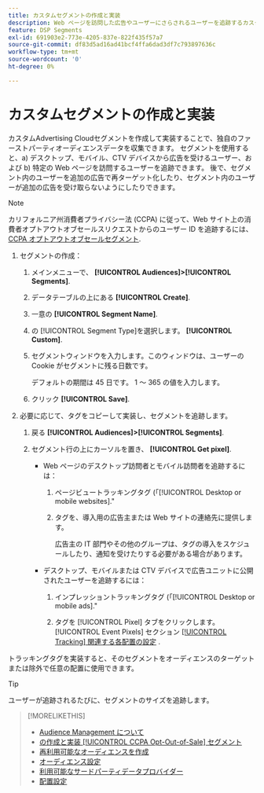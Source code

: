 ```yaml
---
title: カスタムセグメントの作成と実装
description: Web ページを訪問した広告やユーザーにさらされるユーザーを追跡するカスタムセグメントを作成および実装する方法について説明します。
feature: DSP Segments
exl-id: 691903e2-773e-4205-837e-822f435f57a7
source-git-commit: df83d5ad16ad41bcf4ffa6dad3df7c793897636c
workflow-type: tm+mt
source-wordcount: '0'
ht-degree: 0%

---
```


# カスタムセグメントの作成と実装

カスタムAdvertising Cloudセグメントを作成して実装することで、独自のファーストパーティオーディエンスデータを収集できます。 セグメントを使用すると、a) デスクトップ、モバイル、CTV デバイスから広告を受けるユーザー、および b) 特定の Web ページを訪問するユーザーを追跡できます。 後で、セグメント内のユーザーを追加の広告で再ターゲット化したり、セグメント内のユーザーが追加の広告を受け取らないようにしたりできます。

>[!NOTE]
>
>カリフォルニア州消費者プライバシー法 (CCPA) に従って、Web サイト上の消費者オプトアウトオブセールスリクエストからのユーザー ID を追跡するには、 [CCPA オプトアウトオブセールセグメント](ccpa-opt-out-segment-create.md).

1. セグメントの作成：

   1. メインメニューで、 **[!UICONTROL Audiences]>[!UICONTROL Segments]**.

   1. データテーブルの上にある **[!UICONTROL Create]**.

   1. 一意の **[!UICONTROL Segment Name]**.

   1. の [!UICONTROL Segment Type]を選択します。 **[!UICONTROL Custom]**.

   1. セグメントウィンドウを入力します。このウィンドウは、ユーザーの Cookie がセグメントに残る日数です。

      デフォルトの期間は 45 日です。 1 ～ 365 の値を入力します。

   1. クリック **[!UICONTROL Save]**.

1. 必要に応じて、タグをコピーして実装し、セグメントを追跡します。

   1. 戻る **[!UICONTROL Audiences]>[!UICONTROL Segments]**.

   2. セグメント行の上にカーソルを置き、 **[!UICONTROL Get pixel]**.

      * Web ページのデスクトップ訪問者とモバイル訪問者を追跡するには：

         1. ページビュートラッキングタグ (「[!UICONTROL Desktop or mobile websites].&quot;

         1. タグを、導入用の広告主または Web サイトの連絡先に提供します。

            広告主の IT 部門やその他のグループは、タグの導入をスケジュールしたり、通知を受けたりする必要がある場合があります。
      * デスクトップ、モバイルまたは CTV デバイスで広告ユニットに公開されたユーザーを追跡するには：

         1. インプレッショントラッキングタグ (「[!UICONTROL Desktop or mobile ads].&quot;

         1. タグを [!UICONTROL Pixel] タブをクリックします。 [!UICONTROL Event Pixels] セクション [[!UICONTROL Tracking] 関連する各配置の設定](/help/dsp/campaign-management/placements/placement-settings.html#tracking) . <!-- I'll add cross-reference to ad settings later. -->


トラッキングタグを実装すると、そのセグメントをオーディエンスのターゲットまたは除外で任意の配置に使用できます。

>[!TIP]
>
>ユーザーが追跡されるたびに、セグメントのサイズを追跡します。

>[!MORELIKETHIS]
>
>* [Audience Management について](audience-about.md)
>* [の作成と実装 [!UICONTROL CCPA Opt-Out-of-Sale] セグメント](ccpa-opt-out-segment-create.md)
>* [再利用可能なオーディエンスを作成](reusable-audience-create.md)
>* [オーディエンス設定](audience-settings.md)
>* [利用可能なサードパーティデータプロバイダー](third-party-data-providers.md)
>* [配置設定](/help/dsp/campaign-management/placements/placement-settings.md)

<!-- I'll add x-ref to ad settings later.-->
